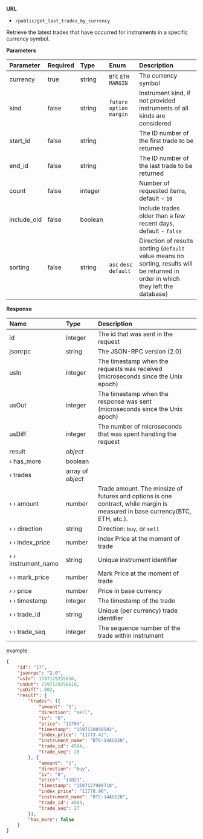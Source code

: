 **URL** 

- `/public/get_last_trades_by_currency`

Retrieve the latest trades that have occurred for instruments in a specific currency symbol.



**Parameters** 

| Parameter   | Required | Type    | Enum                       | Description                                                  |
| :---------- | :------- | :------ | :------------------------- | :----------------------------------------------------------- |
| currency    | true     | string  | `BTC` `ETH` `MARGIN`       | The currency symbol                                          |
| kind        | false    | string  | `future` `option` `margin` | Instrument kind, if not provided instruments of all kinds are considered |
| start_id    | false    | string  |                            | The ID number of the first trade to be returned              |
| end_id      | false    | string  |                            | The ID number of the last trade to be returned               |
| count       | false    | integer |                            | Number of requested items, default - `10`                    |
| include_old | false    | boolean |                            | Include trades older than a few recent days, default - `false` |
| sorting     | false    | string  | `asc` `desc` `default`     | Direction of results sorting (`default` value means no sorting, results will be returned in order in which they left the database) |



**Response**

| Name                 | Type              | Description                                        |
| :------------------- | :---------------- | :------------------------------------------------- |
| id                   | integer           | The id that was sent in the request                |
| jsonrpc              | string            | The JSON-RPC version (2.0)                         |
| usIn                 | integer           | The timestamp when the requests was received (microseconds since the Unix epoch)                                         |
| usOut                | integer           | The timestamp when the response was sent (microseconds since the Unix epoch)                                         |
| usDiff               | integer           | The number of microseconds that was spent handling the request                                               |
| result               | *object*          |                                                    |
| › has_more           | boolean           |                                                    |
| › trades             | array of *object* |                                                    |
| ›  › amount          | number            | Trade amount. The minsize of futures and options is one contract, while margin is measured in base currency(BTC, ETH, etc.).                                      |
| ›  › direction       | string            | Direction: `buy`, or `sell`                        |
| ›  › index_price     | number            | Index Price at the moment of trade                 |
| ›  › instrument_name | string            | Unique instrument identifier                       |
| ›  › mark_price      | number            | Mark Price at the moment of trade                  |
| ›  › price           | number            | Price in base currency                             |
| ›  › timestamp       | integer           | The timestamp of the trade                         |
| ›  › trade_id        | string            | Unique (per currency) trade identifier             |
| ›  › trade_seq       | integer           | The sequence number of the trade within instrument |

example:

```json
{
	"id": "17",
	"jsonrpc": "2.0",
	"usIn": 1597129255816,
	"usOut": 1597129256618,
	"usDiff": 802,
	"result": {
		"trades": [{
			"amount": "1",
			"direction": "sell",
			"iv": "0",
			"price": "11794",
			"timestamp": "1597128058502",
			"index_price": "11773.42",
			"instrument_name": "BTC-14AUG20",
			"trade_id": 4504,
			"trade_seq": 28
		}, {
			"amount": "1",
			"direction": "buy",
			"iv": "0",
			"price": "11821",
			"timestamp": "1597127989718",
			"index_price": "11778.96",
			"instrument_name": "BTC-14AUG20",
			"trade_id": 4503,
			"trade_seq": 27
		}],
		"has_more": false
	}
}
```

